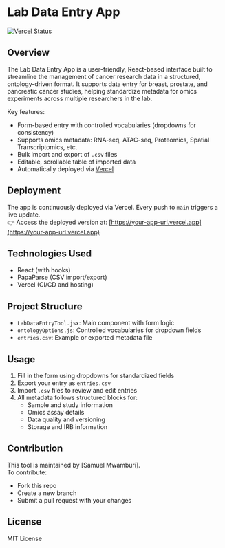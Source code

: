 # Lab Data Entry App

[![Vercel Status](https://vercel.com/api/badge?project=yates-projects)](https://vercel.com/yates-projects-232c3a3b/lab-data-entry-app)

## Overview

The Lab Data Entry App is a user-friendly, React-based interface built to streamline the management of cancer research data in a structured, ontology-driven format. It supports data entry for breast, prostate, and pancreatic cancer studies, helping standardize metadata for omics experiments across multiple researchers in the lab.

Key features:
- Form-based entry with controlled vocabularies (dropdowns for consistency)
- Supports omics metadata: RNA-seq, ATAC-seq, Proteomics, Spatial Transcriptomics, etc.
- Bulk import and export of `.csv` files
- Editable, scrollable table of imported data
- Automatically deployed via [Vercel](https://vercel.com)

## Deployment

The app is continuously deployed via Vercel. Every push to `main` triggers a live update.  
👉 Access the deployed version at: [https://your-app-url.vercel.app](https://your-app-url.vercel.app)

## Technologies Used

- React (with hooks)
- PapaParse (CSV import/export)
- Vercel (CI/CD and hosting)

## Project Structure

- `LabDataEntryTool.jsx`: Main component with form logic
- `ontologyOptions.js`: Controlled vocabularies for dropdown fields
- `entries.csv`: Example or exported metadata file

## Usage

1. Fill in the form using dropdowns for standardized fields
2. Export your entry as `entries.csv`
3. Import `.csv` files to review and edit entries
4. All metadata follows structured blocks for:
   - Sample and study information
   - Omics assay details
   - Data quality and versioning
   - Storage and IRB information

## Contribution

This tool is maintained by [Samuel Mwamburi].  
To contribute:
- Fork this repo
- Create a new branch
- Submit a pull request with your changes

## License

MIT License
